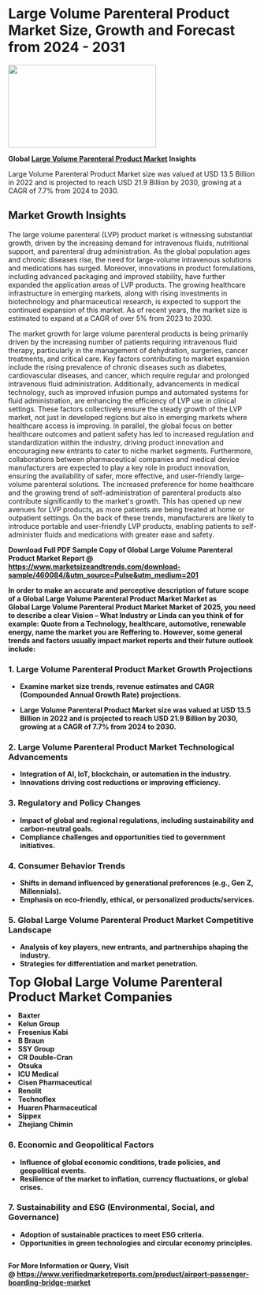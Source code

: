 <H1>Large Volume Parenteral Product Market Size, Growth and Forecast from 2024 - 2031</H1><img class="aligncenter size-medium wp-image-584254" src="https://thirdeyenews.in/wp-content/uploads/2024/09/Global-Market-Research-300x168.jpeg" alt="" width="300" height="168" /><p><strong>Global&nbsp;<a href="https://www.marketsizeandtrends.com/download-sample/460084/&amp;utm_source=Pulse&amp;utm_medium=201">Large Volume Parenteral Product Market</a> Insights</strong></p><p>Large Volume Parenteral Product Market size was valued at USD 13.5 Billion in 2022 and is projected to reach USD 21.9 Billion by 2030, growing at a CAGR of 7.7% from 2024 to 2030.</p><p><h2>Market Growth Insights</h2> <p>The large volume parenteral (LVP) product market is witnessing substantial growth, driven by the increasing demand for intravenous fluids, nutritional support, and parenteral drug administration. As the global population ages and chronic diseases rise, the need for large-volume intravenous solutions and medications has surged. Moreover, innovations in product formulations, including advanced packaging and improved stability, have further expanded the application areas of LVP products. The growing healthcare infrastructure in emerging markets, along with rising investments in biotechnology and pharmaceutical research, is expected to support the continued expansion of this market. As of recent years, the market size is estimated to expand at a CAGR of over 5% from 2023 to 2030.</p> <p><strong></strong></p> <p>The market growth for large volume parenteral products is being primarily driven by the increasing number of patients requiring intravenous fluid therapy, particularly in the management of dehydration, surgeries, cancer treatments, and critical care. Key factors contributing to market expansion include the rising prevalence of chronic diseases such as diabetes, cardiovascular diseases, and cancer, which require regular and prolonged intravenous fluid administration. Additionally, advancements in medical technology, such as improved infusion pumps and automated systems for fluid administration, are enhancing the efficiency of LVP use in clinical settings. These factors collectively ensure the steady growth of the LVP market, not just in developed regions but also in emerging markets where healthcare access is improving. In parallel, the global focus on better healthcare outcomes and patient safety has led to increased regulation and standardization within the industry, driving product innovation and encouraging new entrants to cater to niche market segments. Furthermore, collaborations between pharmaceutical companies and medical device manufacturers are expected to play a key role in product innovation, ensuring the availability of safer, more effective, and user-friendly large-volume parenteral solutions. The increased preference for home healthcare and the growing trend of self-administration of parenteral products also contribute significantly to the market's growth. This has opened up new avenues for LVP products, as more patients are being treated at home or outpatient settings. On the back of these trends, manufacturers are likely to introduce portable and user-friendly LVP products, enabling patients to self-administer fluids and medications with greater ease and safety. <p><strong></p><p><span class=""><strong>Download Full PDF Sample Copy of Global Large Volume Parenteral Product Market Report</strong> @ <a href="https://www.marketsizeandtrends.com/download-sample/460084/&amp;utm_source=Pulse&amp;utm_medium=201" target="_blank">https://www.marketsizeandtrends.com/download-sample/460084/&amp;utm_source=Pulse&amp;utm_medium=201</a></span></p><p>In order to make an accurate and perceptive description of future scope of a Global&nbsp;Large Volume Parenteral Product Market Market as Global&nbsp;Large Volume Parenteral Product Market Market of 2025, you need to describe a clear Vision &ndash; What Industry or Linda can you think of for example: Quote from a Technology, healthcare, automotive, renewable energy, name the market you are Reffering to. However, some general trends and factors usually impact market reports and their future outlook include:</p><h3>1.&nbsp;<strong>Large Volume Parenteral Product Market Growth Projections</strong></h3><ul><li>Examine market size trends, revenue estimates and CAGR (Compounded Annual Growth Rate) projections.</li><li><p>Large Volume Parenteral Product Market size was valued at USD 13.5 Billion in 2022 and is projected to reach USD 21.9 Billion by 2030, growing at a CAGR of 7.7% from 2024 to 2030.</p></li></ul><h3>2.&nbsp;<strong>Large Volume Parenteral Product Market Technological Advancements</strong></h3><ul><li>Integration of AI, IoT, blockchain, or automation in the industry.</li><li>Innovations driving cost reductions or improving efficiency.</li></ul><h3>3.&nbsp;<strong>Regulatory and Policy Changes</strong></h3><ul><li>Impact of global and regional regulations, including sustainability and carbon-neutral goals.</li><li>Compliance challenges and opportunities tied to government initiatives.</li></ul><h3>4.&nbsp;<strong>Consumer Behavior Trends</strong></h3><ul><li>Shifts in demand influenced by generational preferences (e.g., Gen Z, Millennials).</li><li>Emphasis on eco-friendly, ethical, or personalized products/services.</li></ul><h3>5.&nbsp;<strong>Global Large Volume Parenteral Product Market Competitive Landscape</strong></h3><ul><li>Analysis of key players, new entrants, and partnerships shaping the industry.</li><li>Strategies for differentiation and market penetration.</li></ul><p data-pm-slice="1 1 []"><span style="color: inherit; font-family: inherit; font-size: 25px;">Top Global Large Volume Parenteral Product Market Companies</span></p><div class="" data-test-id=""><p><li>Baxter</li><li> Kelun Group</li><li> Fresenius Kabi</li><li> B Braun</li><li> SSY Group</li><li> CR Double-Cran</li><li> Otsuka</li><li> ICU Medical</li><li> Cisen Pharmaceutical</li><li> Renolit</li><li> Technoflex</li><li> Huaren Pharmaceutical</li><li> Sippex</li><li> Zhejiang Chimin</li></p></div><h3>6.&nbsp;<strong>Economic and Geopolitical Factors</strong></h3><ul><li>Influence of global economic conditions, trade policies, and geopolitical events.</li><li>Resilience of the market to inflation, currency fluctuations, or global crises.</li></ul><h3>7.&nbsp;<strong>Sustainability and ESG (Environmental, Social, and Governance)</strong></h3><ul><li>Adoption of sustainable practices to meet ESG criteria.</li><li>Opportunities in green technologies and circular economy principles.</li></ul><h2><strong style="font-size: 14px;">For More Information or Query, Visit @&nbsp;</strong><a style="background-color: #ffffff; font-size: 14px;" href="https://www.marketsizeandtrends.com/report/large-volume-parenteral-product-market/" target="_blank">https://www.verifiedmarketreports.com/product/airport-passenger-boarding-bridge-market</a></h2>
